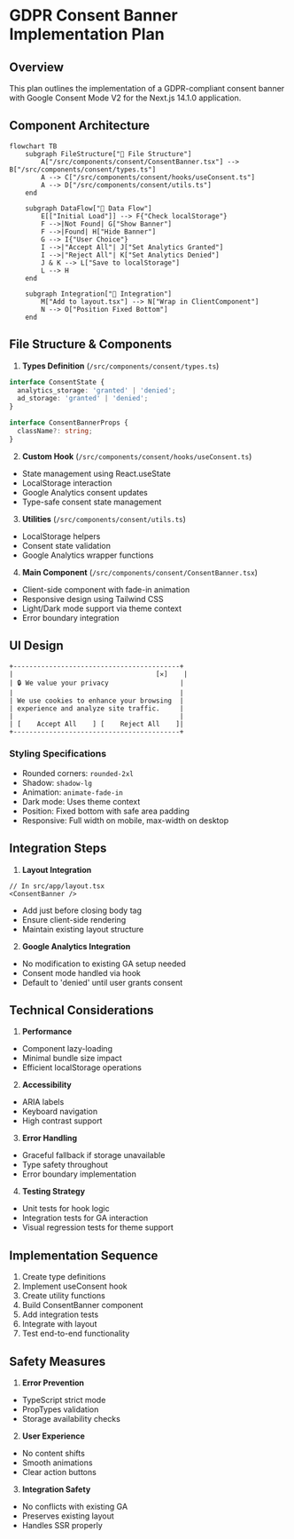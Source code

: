 # GDPR Consent Banner Implementation Plan

## Overview
This plan outlines the implementation of a GDPR-compliant consent banner with Google Consent Mode V2 for the Next.js 14.1.0 application.

## Component Architecture

```mermaid
flowchart TB
    subgraph FileStructure["📁 File Structure"]
        A["/src/components/consent/ConsentBanner.tsx"] --> B["/src/components/consent/types.ts"]
        A --> C["/src/components/consent/hooks/useConsent.ts"]
        A --> D["/src/components/consent/utils.ts"]
    end

    subgraph DataFlow["🔄 Data Flow"]
        E[["Initial Load"]] --> F{"Check localStorage"}
        F -->|Not Found| G["Show Banner"]
        F -->|Found| H["Hide Banner"]
        G --> I{"User Choice"}
        I -->|"Accept All"| J["Set Analytics Granted"]
        I -->|"Reject All"| K["Set Analytics Denied"]
        J & K --> L["Save to localStorage"]
        L --> H
    end

    subgraph Integration["🔌 Integration"]
        M["Add to layout.tsx"] --> N["Wrap in ClientComponent"]
        N --> O["Position Fixed Bottom"]
    end
```

## File Structure & Components

1. **Types Definition** (`/src/components/consent/types.ts`)
```typescript
interface ConsentState {
  analytics_storage: 'granted' | 'denied';
  ad_storage: 'granted' | 'denied';
}

interface ConsentBannerProps {
  className?: string;
}
```

2. **Custom Hook** (`/src/components/consent/hooks/useConsent.ts`)
- State management using React.useState
- LocalStorage interaction
- Google Analytics consent updates
- Type-safe consent state management

3. **Utilities** (`/src/components/consent/utils.ts`)
- LocalStorage helpers
- Consent state validation
- Google Analytics wrapper functions

4. **Main Component** (`/src/components/consent/ConsentBanner.tsx`)
- Client-side component with fade-in animation
- Responsive design using Tailwind CSS
- Light/Dark mode support via theme context
- Error boundary integration

## UI Design

```
+------------------------------------------+
|                                    [✕]    |
| 🔒 We value your privacy                  |
|                                          |
| We use cookies to enhance your browsing  |
| experience and analyze site traffic.     |
|                                          |
| [    Accept All    ] [    Reject All    ]|
+------------------------------------------+
```

### Styling Specifications
- Rounded corners: `rounded-2xl`
- Shadow: `shadow-lg`
- Animation: `animate-fade-in`
- Dark mode: Uses theme context
- Position: Fixed bottom with safe area padding
- Responsive: Full width on mobile, max-width on desktop

## Integration Steps

1. **Layout Integration**
```tsx
// In src/app/layout.tsx
<ConsentBanner />
```
- Add just before closing body tag
- Ensure client-side rendering
- Maintain existing layout structure

2. **Google Analytics Integration**
- No modification to existing GA setup needed
- Consent mode handled via hook
- Default to 'denied' until user grants consent

## Technical Considerations

1. **Performance**
- Component lazy-loading
- Minimal bundle size impact
- Efficient localStorage operations

2. **Accessibility**
- ARIA labels
- Keyboard navigation
- High contrast support

3. **Error Handling**
- Graceful fallback if storage unavailable
- Type safety throughout
- Error boundary implementation

4. **Testing Strategy**
- Unit tests for hook logic
- Integration tests for GA interaction
- Visual regression tests for theme support

## Implementation Sequence

1. Create type definitions
2. Implement useConsent hook
3. Create utility functions
4. Build ConsentBanner component
5. Add integration tests
6. Integrate with layout
7. Test end-to-end functionality

## Safety Measures

1. **Error Prevention**
- TypeScript strict mode
- PropTypes validation
- Storage availability checks

2. **User Experience**
- No content shifts
- Smooth animations
- Clear action buttons

3. **Integration Safety**
- No conflicts with existing GA
- Preserves existing layout
- Handles SSR properly
